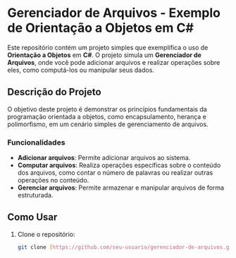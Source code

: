 # Gerenciador de Arquivos - Exemplo de Orientação a Objetos em C#

Este repositório contém um projeto simples que exemplifica o uso de **Orientação a Objetos** em **C#**. O projeto simula um **Gerenciador de Arquivos**, onde você pode adicionar arquivos e realizar operações sobre eles, como computá-los ou manipular seus dados.

## Descrição do Projeto

O objetivo deste projeto é demonstrar os princípios fundamentais da programação orientada a objetos, como encapsulamento, herança e polimorfismo, em um cenário simples de gerenciamento de arquivos.

### Funcionalidades

- **Adicionar arquivos**: Permite adicionar arquivos ao sistema.
- **Computar arquivos**: Realiza operações específicas sobre o conteúdo dos arquivos, como contar o número de palavras ou realizar outras operações no conteúdo.
- **Gerenciar arquivos**: Permite armazenar e manipular arquivos de forma estruturada.

## Como Usar

1. Clone o repositório:

   ```bash
   git clone [https://github.com/seu-usuario/gerenciador-de-arquivos.git](https://github.com/gabyfachini/GerenciadorDeTarefas.git)
